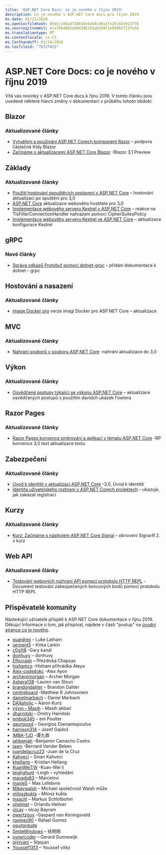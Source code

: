 ```yaml
---
title: 'ASP.NET Core Docs: co je nového v říjnu 2019'
description: Co je nového v ASP.NET Core docs pro říjen 2019.
ms.date: 01/21/2020
ms.openlocfilehash: 85dcc104a4738b1de4eb8c46a1fe25c02e913778
ms.sourcegitcommit: eca76bd065eb94386165a0269f1e95092f23fa58
ms.translationtype: MT
ms.contentlocale: cs-CZ
ms.lasthandoff: 01/24/2020
ms.locfileid: "76727425"
---
```

# <a name="aspnet-core-docs-whats-new-for-october-2019"></a>ASP.NET Core Docs: co je nového v říjnu 2019

Vítá vás novinky v ASP.NET Core docs k říjnu 2019. V tomto článku jsou uvedené některé hlavní změny v dokumentaci v průběhu tohoto období.

## <a name="blazor"></a>Blazor

### <a name="updated-articles"></a>Aktualizované články

- [Vytváření a používání ASP.NET Corech komponent Razor](../blazor/components.md) – podpora částečné třídy Blazor
- [Začínáme s aktualizacemi ASP.NET Core Blazor](../blazor/get-started.md) -Blazor 3,1 Preview

## <a name="fundamentals"></a>Základy

### <a name="updated-articles"></a>Aktualizované články

- [Použití hostování spouštěcích sestavení v ASP.NET Core](../fundamentals/host/platform-specific-configuration.md) – hostování aktualizací po spuštění pro 3,0
- [ASP.NET Core](../fundamentals/host/web-host.md) aktualizace webového hostitele pro 3,0
- [Implementace webového serveru Kestrel v ASP.NET Core](../fundamentals/servers/kestrel.md) – reakce na TlsFilterConnectionHandler nahrazení pomocí CipherSuitesPolicy
- [Implementace webového serveru Kestrel ve ASP.NET Core](../fundamentals/servers/kestrel.md) – aktualizace konfigurace Kestrel

## <a name="grpc"></a>gRPC

### <a name="new-articles"></a>Nové články

- [Správa odkazů Protobuf pomocí dotnet-grpc](../grpc/dotnet-grpc.md) – přidání dokumentace k dotnet – grpc

## <a name="hosting-and-deployment"></a>Hostování a nasazení

### <a name="updated-articles"></a>Aktualizované články

- [Image Docker pro](../host-and-deploy/docker/building-net-docker-images.md) verze imagí Docker pro ASP.NET Core – aktualizace

## <a name="mvc"></a>MVC

### <a name="updated-articles"></a>Aktualizované články

- [Nahrání souborů v souboru ASP.NET Core](../mvc/models/file-uploads.md) -nahrání aktualizace do 3,0

## <a name="performance"></a>Výkon

### <a name="updated-articles"></a>Aktualizované články

- [Osvědčené postupy týkající se výkonu ASP.NET Core](../performance/performance-best-practices.md) – aktualizace osvědčených postupů s použitím davidch ukázek Fowlera

## <a name="razor-pages"></a>Razor Pages

### <a name="updated-articles"></a>Aktualizované články

- [Razor Pages konvence směrování a aplikací v tématu ASP.NET Core](../razor-pages/razor-pages-conventions.md) -RP konvence 3,0 text aktualizace textu

## <a name="security"></a>Zabezpečení

### <a name="updated-articles"></a>Aktualizované články

- [Úvod k identitě v aktualizaci ASP.NET Core](../security/authentication/identity.md) -3,0, Úvod k identitě
- [Identita uživatelského rozhraní v ASP.NET Corech projektech](../security/authentication/scaffold-identity.md) – ukazuje, jak zakázat registraci

## <a name="tutorials"></a>Kurzy

### <a name="updated-articles"></a>Aktualizované články

- [Kurz: Začínáme s nástrojem ASP.NET Core Signal](../tutorials/signalr.md) – obnovení SignarR 2. x kurz

## <a name="web-api"></a>Web API

### <a name="updated-articles"></a>Aktualizované články

- [Testování webových rozhraní API pomocí protokolu HTTP REPL](../web-api/http-repl.md) -Document testování zabezpečených koncových bodů pomocí protokolu HTTP REPL

## <a name="community-contributors"></a>Přispěvatelé komunity

Následující uživatelé přispěli k ASP.NET Core dokumentace v říjnu 2019. Děkuju! Informace o tom, jak přispívat, najdete v části "postup" na [úvodní stránce co je nového](index.yml).

- [guardrex](https://github.com/guardrex) – Luke Latham
- [serpent5](https://github.com/serpent5) – Kirka Larkin
- [c0g1t8](https://github.com/c0g1t8) -Gary kanál
- [donhuvy](https://github.com/donhuvy) – donhuvy
- [Elfocrash](https://github.com/Elfocrash) – Přezdívka Chapsas
- [hishamco](https://github.com/hishamco) -Hisham přihrádka Ateya
- [Alex-code4okc](https://github.com/alex-code4okc) -Alex Ayon
- [archerpmorgan](https://github.com/archerpmorgan) – Archer Morgan
- [Ashera138](https://github.com/Ashera138) -Lauren van Sloun
- [brandondahler](https://github.com/brandondahler) – Brandon Dahler
- [centreboard](https://github.com/centreboard) -Matthew R Johnsonem
- [danielmarbach](https://github.com/danielmarbach) – Daniel Marbach
- [DAXaholic](https://github.com/DAXaholic) – Aaron Kunz
- [vývoj – Masih](https://github.com/dev-masih) – Masih akbari
- [dharnitski](https://github.com/dharnitski) – Dmitry Harnitski
- [embok345](https://github.com/embok345) – em Poulter
- [georgiosd](https://github.com/georgiosd) – Georgios Diamantopoulos
- [harrison314](https://github.com/harrison314) – Jozef Gajdoš
- [IMBA-TJD](https://github.com/imba-tjd) -谭九鼎
- [jahbenjah](https://github.com/jahbenjah) -Benjamín Camacho Castro
- [jawn](https://github.com/jawn) -Bernard Vander Beken
- [juandelacruz23](https://github.com/juandelacruz23) -Juan de la Cruz
- [Kahveci](https://github.com/kahveci) – Sinan Kahveci
- [khellang](https://github.com/khellang) – Kristian Hellang
- [KuanWeiTW](https://github.com/KuanWeiTW) -Kuan-Wei li
- [leighghunt](https://github.com/leighghunt) -Leigh – vyhledání
- [mavado83](https://github.com/mavado83) – Marcelovi
- [maxle5](https://github.com/maxle5) – Max Lefebvre
- [Mikeywalsh](https://github.com/Mikeywalsh) – Michael společnost Walsh může
- [miloszkukla](https://github.com/miloszkukla) – Milosz kukla
- [msschl](https://github.com/msschl) – Markus Schlotbohm
- [ohelmer](https://github.com/ohelmer) – Orlandu Helmer
- [olcay](https://github.com/olcay) – olcay Bayram
- [qwertzguy](https://github.com/qwertzguy) -Gaspard van Koningsveld
- [rgomez90](https://github.com/rgomez90) – Rafael Gomez
- [sguitardude](https://github.com/sguitardude) 
- [SmiteWindows](https://github.com/SmiteWindows) – 徐明明
- [synercoder](https://github.com/synercoder) – Gerard Gunnewijk
- [plýtvání](https://github.com/wast) – Stjepan
- [Youssef1313](https://github.com/Youssef1313) – Youssef vítěz
